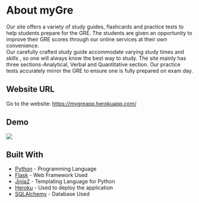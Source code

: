 # About myGre
Our site offers a variety of study guides, flashcards and practice tests to help students prepare for the GRE. The students are given an opportunity to improve their GRE scores through our online services at their own convenience.<br>
Our carefully crafted study guide accommodate varying study times and skills , so one will always know the best way to study. The site mainly has three sections-Analytical, Verbal and Quantitative section. Our practice tests accurately mirror the GRE to ensure one is fully prepared on exam day.
 

## Website URL
Go to the website: https://mygreapp.herokuapp.com/

## Demo
![](gre.gif)

## Built With
* [Python](https://docs.python.org/3/) - Programming Language
* [Flask](https://flask.palletsprojects.com/en/1.1.x/) - Web Framework Used
* [Jinja2](https://jinja.palletsprojects.com/en/2.11.x/) - Templating Language for Python
* [Heroku](https://devcenter.heroku.com/categories/reference) - Used to deploy the application
* [SQLAlchemy](https://www.sqlalchemy.org/) - Database Used
